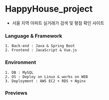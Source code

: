 # HappyHouse_project
- 서울 지역 아파트 실거래가 검색 및 평점 확인 사이트

### Language & Framework
```
1. Back-end : Java & Spring Boot
2. Frontend : JavaScript & Vue.js
```

### Environment
```
1. DB : MySQL
2. OS : Deploy on Linux & works on WEB
3. Deployment : AWS EC2 + RDS + Nginx
```

### Previews

